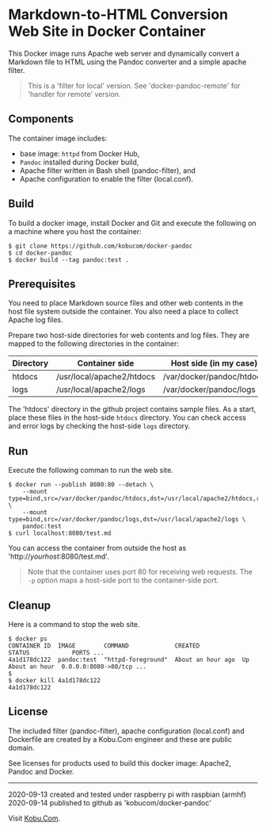 # Markdown-to-HTML Conversion Web Site in Docker Container

This Docker image runs Apache web server and dynamically convert a Markdown file to HTML using the Pandoc converter and a simple apache filter.

> This is a 'filter for local' version. See 'docker-pandoc-remote' for 'handler for remote' version.

## Components

The container image includes:

- base image: `httpd` from Docker Hub,
- `Pandoc` installed during Docker build,
- Apache filter written in Bash shell (pandoc-filter), and
- Apache configuration to enable the filter (local.conf).

## Build

To build a docker image, install Docker and Git and execute the following on a machine where you host the container:

```
$ git clone https://github.com/kobucom/docker-pandoc
$ cd docker-pandoc
$ docker build --tag pandoc:test .
```

## Prerequisites

You need to place Markdown source files and other web contents in the host file system outside the container.
You also need a place to collect Apache log files.

Prepare two host-side directories for web contents and log files.
They are mapped to the following directories in the container:

| Directory | Container side | Host side (in my case) |
|--|--|--|
| htdocs | /usr/local/apache2/htdocs | /var/docker/pandoc/htdocs |
| logs | /usr/local/apache2/logs | /var/docker/pandoc/logs |

The 'htdocs' directory in the github project contains sample files.
As a start, place these files in the host-side `htdocs` directory.
You can check access and error logs by checking the host-side `logs` directory.

## Run

Execute the following comman to run the web site.

```
$ docker run --publish 8080:80 --detach \
	--mount type=bind,src=/var/docker/pandoc/htdocs,dst=/usr/local/apache2/htdocs,ro \
	--mount type=bind,src=/var/docker/pandoc/logs,dst=/usr/local/apache2/logs \
    pandoc:test
$ curl localhost:8080/test.md
```

You can access the container from outside the host as 'http://*yourhost*:8080/test.md'.

>Note that the container uses port 80 for receiving web requests.
The `-p` option maps a host-side port to the container-side port.

## Cleanup

Here is a command to stop the web site.

```
$ docker ps
CONTAINER ID  IMAGE        COMMAND             CREATED            STATUS            PORTS ... 
4a1d178dc122  pandoc:test  "httpd-foreground"  About an hour ago  Up About an hour  0.0.0.0:8080->80/tcp ... 
$
$ docker kill 4a1d178dc122
4a1d178dc122
```

## License

The included filter (pandoc-filter), apache configuration (local.conf) and Dockerfile are created by a Kobu.Com engineer and these are public domain.

See licenses for products used to build this docker image: Apache2, Pandoc and Docker.

---

2020-09-13 created and tested under raspberry pi with raspbian (armhf)
2020-09-14 published to github as 'kobucom/docker-pandoc'

Visit [Kobu.Com](https://kobu.com/docker/index-en.html).
